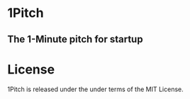 # 1Pitch

## The 1-Minute pitch for startup

# License

1Pitch is released under the under terms of the MIT License.

